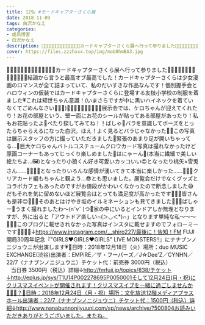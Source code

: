 ```yaml
---
title: 129。#カードキャプターさくら展
date: 2018-11-09
tags: 白沢かなえ
categories: 
- 成员博客
- 白沢かなえ
description: 🌸🌸🌸🌸🌸🌸🌸🌸🌸🌸🌸🌸🌸🌸カードキャプターさくら展へ行って参りました🌸🌸🌸🌸🌸🌸🌸🌸🌸🌸🌸🌸🌸🌸結論から言うと最高オブ最高でした！カードキャプターさくらは少女漫画のロマンスが全て詰まっていて、私...
cover: https://files.zzzhxxx.top/img/mob0hmBA3.jpg 
---
```


🌸🌸🌸🌸🌸🌸🌸🌸🌸🌸🌸🌸🌸🌸カードキャプターさくら展へ行って参りました🌸🌸🌸🌸🌸🌸🌸🌸🌸🌸🌸🌸🌸🌸結論から言うと最高オブ最高でした！カードキャプターさくらは少女漫画のロマンスが全て詰まっていて、私のだいすきな作品なんです！個別握手会とハロウィンの仮装ではカードキャプターさくらに登場する友枝小学校の制服を着ました💗これは知世ちゃん意識！(いまさらですが中に黒いハイネックを着ていなくてごめんなさい🙇🏻‍♀️)🌸🌸🌸🌸🌸🌸🌸🌸🌸🌸展示会では、ケロちゃんが迎えてくれたり！お花の部屋という、壁一面にお花のシールが貼ってある部屋があったり！私もお花貼ったよ🌸ぺたり探してみてね！！ぱしゃ📸バラを意識してポーズをとったらちゃらえるになった白沢。ほえ！よく見るとバラじゃなかった💃🏻この写真は展示スタッフの方に撮っていただきました🌸緊張のあまり足が開いちゃってる…🤨巨大ケロちゃんバトルコスチュームクロウカード写真は撮れなかったけど原画コーナーもあってじっくり楽しめました🌸はにゃーん🤤(本当に繊細で美しい絵たちよ…🖼)となったり小狼くん好き可愛いカッコいい😍となったり桃矢×雪兎さん……🤦🏻‍♀️💗となったりいろんな感情が湧いてきて本当に楽しかった……👏🏻🌟クリアカード編もちゃんと観よう…😎とも思いました。展覧会だけでなくグッズとコラボカフェもあったのですがお値段がかわいくなかったので断念しました😅だもそれを気に留めないほど展覧会はとっても満足度が高かったです👏🏻🌟皆さんも是非😊🌸🌸🌸そのあとはけやき坂のイルミネーションも見てきました🎄🌲🎄ぱしゃー📸うまく撮れましたわ〜(nˆvˆ )つ🌃家の中にいるとインドアしか無理となりますが、外に出ると「アウトドア楽しい∩(＞◡＜*)∩」となります単純な私〜〜〜🤦🏻‍♀️このブログに載せきれなかった写真はインスタに載せますのでフォローミーです🐰🌸🌸🌸↓https://www.instagram.com/__shiro227/最後に！告知！FM FUJI 開局30周年記念『"GIRLS❤️GIRLS❤️GIRLS" LIVE MONSTERS!!』にナナブンノニジュウニが出演します💗🌸日時：2018年12月18日（火）場所：duo MUSIC EXCHANGE(渋谷)出演者：EMPiRE／ザ・フーパーズ／J☆Dee'Z／CYNHN／22/7（ナナブンノニジュウニ）チケット代：前売券 3000円（税込）                     当日券 3500円（税込）詳細↓http://fmfuji.jp/topics/838/チケット↓http://eplus.jp/sys/T1U14P002278695P0050001そして12月24日(月・祝)にクリスマスイベントが開催されます！クリスマスイブを一緒に過ごしませんか🎅🏻🎄？🌸日時：2018年12月24日（月・祝）場所：文化放送12階メディアプラスホール出演者：22/7（ナナブンノニジュウニ）チケット代：1500円（税込）詳細↓http://www.nanabunnonijyuuni.com/sp/news/archive/?500804お読みいただきありがとうございました。またね。


